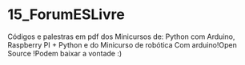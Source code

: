 # 15_ForumESLivre
Códigos e palestras em pdf dos Minicursos de: Python com Arduino, Raspberry PI + Python e do Minicurso de robótica Com arduino!Open Source !Podem baixar a vontade :)
